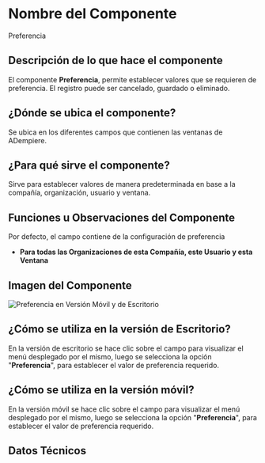 # Nombre del Componente 

Preferencia

## Descripción de lo que hace el componente

El componente **Preferencia**, permite establecer valores que se requieren de preferencia. El registro puede ser cancelado, guardado o eliminado.

## ¿Dónde se ubica el componente?

Se ubica en los diferentes campos que contienen las ventanas de ADempiere.

## ¿Para qué sirve el componente?

Sirve para establecer valores de manera predeterminada en base a la compañía, organización, usuario y ventana.

## Funciones u Observaciones del Componente

Por defecto, el campo contiene de la configuración de preferencia 
  - **Para todas las Organizaciones de esta Compañía, este Usuario y esta Ventana**

## Imagen del Componente

![Preferencia en Versión Móvil y de Escritorio](../resources/preference-desktop-mobile.png "Preferencia en Versión Móvil y de Escritorio")

## ¿Cómo se utiliza en la versión de Escritorio?

En la versión de escritorio se hace clic sobre el campo para visualizar el menú desplegado por el mismo, luego se selecciona la opción "**Preferencia**", para establecer el valor de preferencia requerido.

## ¿Cómo se utiliza en la versión móvil?

En la versión móvil se hace clic sobre el campo para visualizar el menú desplegado por el mismo, luego se selecciona la opción "**Preferencia**", para establecer el valor de preferencia requerido.

## Datos Técnicos

